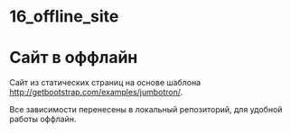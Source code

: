 # 16_offline_site

# Сайт в оффлайн

Cайт из статических страниц на основе шаблона <http://getbootstrap.com/examples/jumbotron/>.

Все зависимости перенесены в локальный репозиторий, для удобной работы оффлайн.